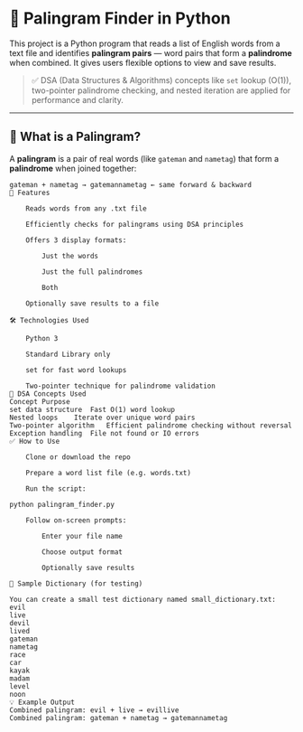 # 🔁 Palingram Finder in Python

This project is a Python program that reads a list of English words from a text file and identifies **palingram pairs** — word pairs that form a **palindrome** when combined. It gives users flexible options to view and save results.

> ✅ DSA (Data Structures & Algorithms) concepts like `set` lookup (O(1)), two-pointer palindrome checking, and nested iteration are applied for performance and clarity.

---

## 📌 What is a Palingram?

A **palingram** is a pair of real words (like `gateman` and `nametag`) that form a **palindrome** when joined together:

```text
gateman + nametag → gatemannametag ← same forward & backward
🚀 Features

    Reads words from any .txt file

    Efficiently checks for palingrams using DSA principles

    Offers 3 display formats:

        Just the words

        Just the full palindromes

        Both

    Optionally save results to a file

🛠️ Technologies Used

    Python 3

    Standard Library only

    set for fast word lookups

    Two-pointer technique for palindrome validation
🧠 DSA Concepts Used
Concept	Purpose
set data structure	Fast O(1) word lookup
Nested loops	Iterate over unique word pairs
Two-pointer algorithm	Efficient palindrome checking without reversal
Exception handling	File not found or IO errors
✅ How to Use

    Clone or download the repo

    Prepare a word list file (e.g. words.txt)

    Run the script:

python palingram_finder.py

    Follow on-screen prompts:

        Enter your file name

        Choose output format

        Optionally save results

📄 Sample Dictionary (for testing)

You can create a small test dictionary named small_dictionary.txt:
evil
live
devil
lived
gateman
nametag
race
car
kayak
madam
level
noon
💡 Example Output
Combined palingram: evil + live → evillive
Combined palingram: gateman + nametag → gatemannametag
